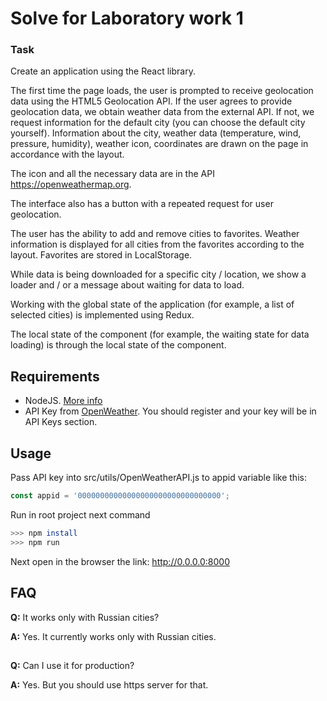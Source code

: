 # Solve for Laboratory work 1

### Task

Create an application using the React library.

The first time the page loads, the user is prompted to receive geolocation data using the HTML5 Geolocation API. If the user agrees to provide geolocation data, we obtain weather data from the external API. If not, we request information for the default city (you can choose the default city yourself). Information about the city, weather data (temperature, wind, pressure, humidity), weather icon, coordinates are drawn on the page in accordance with the layout.

The icon and all the necessary data are in the API https://openweathermap.org.

The interface also has a button with a repeated request for user geolocation.

The user has the ability to add and remove cities to favorites. Weather information is displayed for all cities from the favorites according to the layout. Favorites are stored in LocalStorage.

While data is being downloaded for a specific city / location, we show a loader and / or a message about waiting for data to load.

Working with the global state of the application (for example, a list of selected cities) is implemented using Redux.

The local state of the component (for example, the waiting state for data loading) is through the local state of the component.

## Requirements
* NodeJS. [More info](https://nodejs.org/)
* API Key from [OpenWeather](https://openweathermap.org). You should register and your key will be in API Keys section.

## Usage
Pass API key into src/utils/OpenWeatherAPI.js to appid variable like this: 
```js 
const appid = '00000000000000000000000000000000';
```

Run in root project next command 
```bash 
>>> npm install
>>> npm run
```

Next open in the browser the link: http://0.0.0.0:8000

## FAQ

**Q:** It works only with Russian cities? 

**A:** Yes. It currently works only with Russian cities. 

##

**Q:** Can I use it for production? 

**A:** Yes. But you should use https server for that. 

